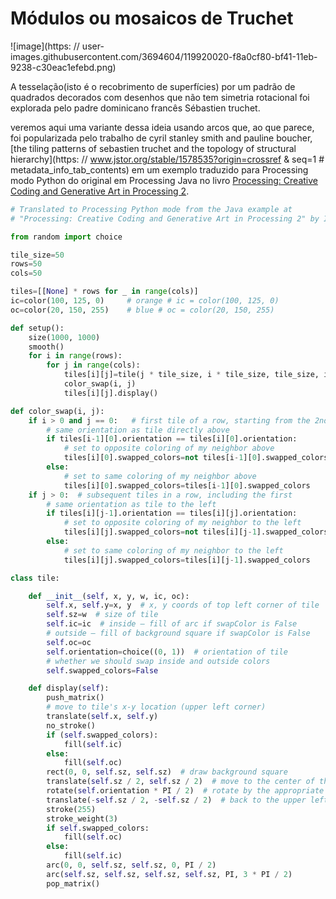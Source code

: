 # Módulos ou mosaicos de Truchet

![image](https: // user-images.githubusercontent.com/3694604/119920020-f8a0cf80-bf41-11eb-9238-c30eac1efebd.png)

A tesselação(isto é o recobrimento de superfícies) por um padrão de quadrados decorados com desenhos que não tem simetria rotacional foi explorada pelo padre dominicano francês Sébastien truchet.

veremos aqui uma variante dessa ideia usando arcos que, ao que parece, foi popularizada pelo trabalho de cyril stanley smith and pauline boucher, [the tiling patterns of sebastien truchet and the topology of structural hierarchy](https: // www.jstor.org/stable/1578535?origin=crossref & seq=1  # metadata_info_tab_contents) em um exemplo traduzido para Processing modo Python do original em Processing Java no livro [Processing: Creative Coding and Generative Art in Processing 2](https://rd.springer.com/book/10.1007/978-1-4302-4465-3).


```python
# Translated to Processing Python mode from the Java example at
# "Processing: Creative Coding and Generative Art in Processing 2" by Ira Greenberg, Dianna Xu, Deepak Kumar

from random import choice

tile_size=50
rows=50
cols=50

tiles=[[None] * rows for _ in range(cols)]
ic=color(100, 125, 0)     # orange # ic = color(100, 125, 0)
oc=color(20, 150, 255)    # blue # oc = color(20, 150, 255)

def setup():
    size(1000, 1000)
    smooth()
    for i in range(rows):
        for j in range(cols):
            tiles[i][j]=tile(j * tile_size, i * tile_size, tile_size, ic, oc)
            color_swap(i, j)
            tiles[i][j].display()

def color_swap(i, j):
    if i > 0 and j == 0:   # first tile of a row, starting from the 2nd row
        # same orientation as tile directly above
        if tiles[i-1][0].orientation == tiles[i][0].orientation:
            # set to opposite coloring of my neighbor above
            tiles[i][0].swapped_colors=not tiles[i-1][0].swapped_colors
        else:
            # set to same coloring of my neighbor above
            tiles[i][0].swapped_colors=tiles[i-1][0].swapped_colors
    if j > 0:  # subsequent tiles in a row, including the first
        # same orientation as tile to the left
        if tiles[i][j-1].orientation == tiles[i][j].orientation:
            # set to opposite coloring of my neighbor to the left
            tiles[i][j].swapped_colors=not tiles[i][j-1].swapped_colors
        else:
            # set to same coloring of my neighbor to the left
            tiles[i][j].swapped_colors=tiles[i][j-1].swapped_colors

class tile:

    def __init__(self, x, y, w, ic, oc):
        self.x, self.y=x, y  # x, y coords of top left corner of tile
        self.sz=w  # size of tile
        self.ic=ic  # inside – fill of arc if swapColor is False
        # outside – fill of background square if swapColor is False
        self.oc=oc
        self.orientation=choice((0, 1))  # orientation of tile
        # whether we should swap inside and outside colors
        self.swapped_colors=False

    def display(self):
        push_matrix()
        # move to tile's x-y location (upper left corner)
        translate(self.x, self.y)
        no_stroke()
        if (self.swapped_colors):
            fill(self.ic)
        else:
            fill(self.oc)
        rect(0, 0, self.sz, self.sz)  # draw background square
        translate(self.sz / 2, self.sz / 2)  # move to the center of the tile
        rotate(self.orientation * PI / 2)  # rotate by the appropriate angle
        translate(-self.sz / 2, -self.sz / 2)  # back to the upper left corner
        stroke(255)
        stroke_weight(3)
        if self.swapped_colors:
            fill(self.oc)
        else:
            fill(self.ic)
        arc(0, 0, self.sz, self.sz, 0, PI / 2)
        arc(self.sz, self.sz, self.sz, self.sz, PI, 3 * PI / 2)
        pop_matrix()
```
